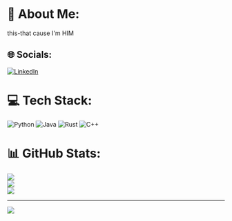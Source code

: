 # 💫 About Me:
this-that cause I'm HIM


## 🌐 Socials:
[![LinkedIn](https://img.shields.io/badge/LinkedIn-%230077B5.svg?logo=linkedin&logoColor=white)](https://linkedin.com/in/https://www.linkedin.com/in/brandon-nyakea-6a7aa7270?lipi=urn%3Ali%3Apage%3Ad_flagship3_profile_view_base_contact_details%3B9LwVdBajQDOm5rSPUPTtxw%3D%3D) 

# 💻 Tech Stack:
![Python](https://img.shields.io/badge/python-3670A0?style=for-the-badge&logo=python&logoColor=ffdd54) ![Java](https://img.shields.io/badge/java-%23ED8B00.svg?style=for-the-badge&logo=java&logoColor=white) ![Rust](https://img.shields.io/badge/rust-%23000000.svg?style=for-the-badge&logo=rust&logoColor=white) ![C++](https://img.shields.io/badge/c++-%2300599C.svg?style=for-the-badge&logo=c%2B%2B&logoColor=white)
# 📊 GitHub Stats:
![](https://github-readme-stats.vercel.app/api?username=brandonthis-that&theme=dark&hide_border=false&include_all_commits=false&count_private=false)<br/>
![](https://github-readme-streak-stats.herokuapp.com/?user=brandonthis-that&theme=dark&hide_border=false)<br/>
![](https://github-readme-stats.vercel.app/api/top-langs/?username=brandonthis-that&theme=dark&hide_border=false&include_all_commits=false&count_private=false&layout=compact)

---
[![](https://visitcount.itsvg.in/api?id=brandonthis-that&icon=0&color=0)](https://visitcount.itsvg.in)

<!-- Proudly created with GPRM ( https://gprm.itsvg.in ) -->
